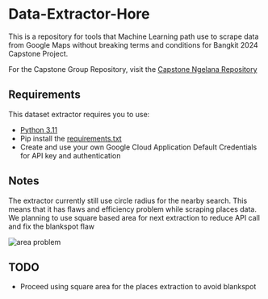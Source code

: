 # Data-Extractor-Hore
This is a repository for tools that Machine Learning path use to scrape data from Google Maps without breaking terms and conditions for Bangkit 2024 Capstone Project.

For the Capstone Group Repository, visit the
[Capstone Ngelana Repository](https://github.com/REDummy/capstone-hore)

## Requirements
This dataset extractor requires you to use:

- [Python 3.11](https://www.python.org/)
- Pip install the [requirements.txt](https://github.com/anggerbudi/Data-Extractor-Hore/blob/main/requirements.txt)
- Create and use your own Google Cloud Application Default Credentials for API key and authentication


## Notes
The extractor currently still use circle radius for the nearby search. 
This means that it has flaws and efficiency problem while scraping places data.
We planning to use square based area for next extraction to reduce API call and fix the blankspot flaw

![area problem](https://github.com/anggerbudi/Data-Extractor-Hore/assets/31381698/051a0502-f905-4db9-ac78-a90d89c0c8cb)


## TODO

- Proceed using square area for the places extraction to avoid blankspot

